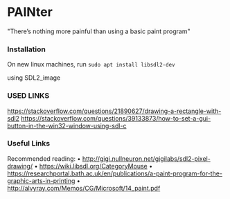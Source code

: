# PAINter
"There’s nothing more painful than using a basic paint program"

### Installation
On new linux machines, run `sudo apt install libsdl2-dev`

using SDL2_image

### USED LINKS
https://stackoverflow.com/questions/21890627/drawing-a-rectangle-with-sdl2
https://stackoverflow.com/questions/39133873/how-to-set-a-gui-button-in-the-win32-window-using-sdl-c

### Useful Links
Recommended reading:
• http://gigi.nullneuron.net/gigilabs/sdl2-pixel-drawing/
• https://wiki.libsdl.org/CategoryMouse
• https://researchportal.bath.ac.uk/en/publications/a-paint-program-for-the-graphic-arts-in-printing
• http://alvyray.com/Memos/CG/Microsoft/14_paint.pdf